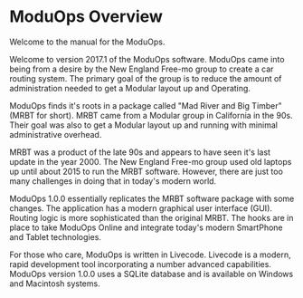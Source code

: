 # ModuOps Overview

Welcome to the manual for the ModuOps.

Welcome to version 2017.1 of the ModuOps software. ModuOps came into being from a desire by the New England Free-mo group to create a car routing system. The primary goal of the group is to reduce the amount of administration needed to get a Modular layout up and Operating.

ModuOps finds it's roots in a package called "Mad River and Big Timber" \(MRBT for short\). MRBT came from a Modular group in California in the 90s. Their goal was also to get a Modular layout up and running with minimal administrative overhead.

MRBT was a product of the late 90s and appears to have seen it's last update in the year 2000. The New England Free-mo group used old laptops up until about 2015 to run the MRBT software. However, there are just too many challenges in doing that in today's modern world.

ModuOps 1.0.0 essentially replicates the MRBT software package with some changes. The application has a modern graphical user interface \(GUI\). Routing logic is more sophisticated than the original MRBT. The hooks are in place to take ModuOps Online and integrate today's modern SmartPhone and Tablet technologies.

For those who care, ModuOps is written in Livecode. Livecode is a modern, rapid development tool incorporating a number advanced capabilities. ModuOps version 1.0.0 uses a SQLite database and is available on Windows and Macintosh systems.

